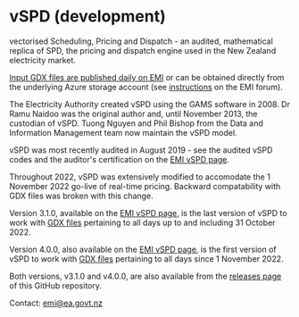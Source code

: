 vSPD (development)
====

vectorised Scheduling, Pricing and Dispatch - an audited, mathematical replica of SPD, the
pricing and dispatch engine used in the New Zealand electricity market.

[Input GDX files are published daily on EMI](https://www.emi.ea.govt.nz/Wholesale/Datasets/DispatchAndPricing/GDX/) or 
can be obtained directly from the underlying Azure storage account (see [instructions](https://www.emi.ea.govt.nz/Forum/thread/new-access-arrangements-to-emi-datasets-retirement-of-anonymous-ftp/) 
on the EMI forum).

The Electricity Authority created vSPD using the GAMS software in 2008. Dr Ramu Naidoo was
the original author and, until November 2013, the custodian of vSPD. Tuong Nguyen and Phil Bishop
from the Data and Information Management team now maintain the vSPD model.

vSPD was most recently audited in August 2019 - see the audited vSPD codes and the auditor's certification on the [EMI vSPD page](https://www.emi.ea.govt.nz/Wholesale/Tools/vSPD).

Throughout 2022, vSPD was extensively modified to accomodate the 1 November 2022 go-live of real-time pricing. Backward 
compatability with GDX files was broken with this change.

Version 3.1.0, available on the [EMI vSPD page,](https://www.emi.ea.govt.nz/Wholesale/Tools/vSPD) is
the last version of vSPD to work with [GDX files](https://www.emi.ea.govt.nz/Wholesale/Datasets/DispatchAndPricing/Pre1November2022Archive/GDX/) pertaining to all days up to and 
including 31 October 2022.

Version 4.0.0, also available on the [EMI vSPD page,](https://www.emi.ea.govt.nz/Wholesale/Tools/vSPD) is
the first version of vSPD to work with [GDX files](https://www.emi.ea.govt.nz/Wholesale/Datasets/DispatchAndPricing/GDX/) pertaining to all days since 
1 November 2022.

Both versions, v3.1.0 and v4.0.0, are also available from the [releases page](https://github.com/ElectricityAuthority/vSPD/releases) of this GitHub repository.

Contact: emi@ea.govt.nz
